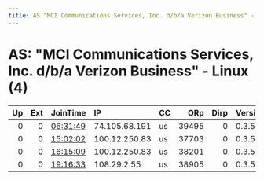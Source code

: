 ```yaml
---
title: AS "MCI Communications Services, Inc. d/b/a Verizon Business" - Linux (4)
---
```


# AS: "MCI Communications Services, Inc. d/b/a Verizon Business" - Linux (4)

|   Up |   Ext | JoinTime                                                                                            | IP            | CC   |   ORp |   Dirp | Version   | Contact   | Nickname   |   eFamMembers |
|-----:|------:|:----------------------------------------------------------------------------------------------------|:--------------|:-----|------:|-------:|:----------|:----------|:-----------|--------------:|
|    0 |     0 | [06:31:49](https://metrics.torproject.org/rs.html#details/20B1C956BBBAD09CE31C1A955B55D61A5EFEDC4B) | 74.105.68.191 | us   | 39495 |      0 | 0.3.5.8   | None      | snap277    |             1 |
|    0 |     0 | [15:02:02](https://metrics.torproject.org/rs.html#details/AA45A64BC32244E9B192DADC00C4E65F1F05F614) | 100.12.250.83 | us   | 37703 |      0 | 0.3.5.8   | None      | snap278    |             1 |
|    0 |     0 | [16:15:09](https://metrics.torproject.org/rs.html#details/C6DCC51E13C325E6F901D5DA0246208C1F84BED8) | 100.12.250.83 | us   | 38201 |      0 | 0.3.5.8   | None      | snap278    |             1 |
|    0 |     0 | [19:16:33](https://metrics.torproject.org/rs.html#details/7D2C1E2600DB45AE4C3B81093E4F4009CCC7427B) | 108.29.2.55   | us   | 38905 |      0 | 0.3.5.8   | None      | snap277    |             1 |

